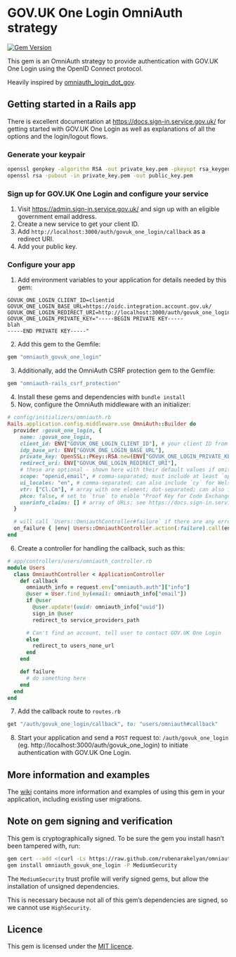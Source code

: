 # GOV.UK One Login OmniAuth strategy

[![Gem Version](https://badge.fury.io/rb/omniauth_govuk_one_login.svg?icon=si%3Arubygems)](https://badge.fury.io/rb/omniauth_govuk_one_login)

This gem is an OmniAuth strategy to provide authentication with GOV.UK One Login using the OpenID Connect protocol.

Heavily inspired by [omniauth_login_dot_gov](https://github.com/18F/omniauth_login_dot_gov).

## Getting started in a Rails app

There is excellent documentation at <https://docs.sign-in.service.gov.uk/> for getting started with GOV.UK One Login as
well as explanations of all the options and the login/logout flows.

### Generate your keypair

```bash
openssl genpkey -algorithm RSA -out private_key.pem -pkeyopt rsa_keygen_bits:2048
openssl rsa -pubout -in private_key.pem -out public_key.pem
```

### Sign up for GOV.UK One Login and configure your service

1. Visit <https://admin.sign-in.service.gov.uk/> and sign up with an eligible government email address.
2. Create a new service to get your client ID.
3. Add `http://localhost:3000/auth/govuk_one_login/callback` as a redirect URI.
4. Add your public key.

### Configure your app

1. Add environment variables to your application for details needed by this gem:
  ```
  GOVUK_ONE_LOGIN_CLIENT_ID=clientid
  GOVUK_ONE_LOGIN_BASE_URL=https://oidc.integration.account.gov.uk/
  GOVUK_ONE_LOGIN_REDIRECT_URI=http://localhost:3000/auth/govuk_one_login/callback
  GOVUK_ONE_LOGIN_PRIVATE_KEY="-----BEGIN PRIVATE KEY-----
  blah
  -----END PRIVATE KEY-----"
  ```
2. Add this gem to the Gemfile:
  ```ruby
  gem "omniauth_govuk_one_login"
  ```
3. Additionally, add the OmniAuth CSRF protection gem to the Gemfile:
  ```ruby
  gem "omniauth-rails_csrf_protection"
  ```
4. Install these gems and dependencies with `bundle install`
5. Now, configure the OmniAuth middleware with an initializer:
  ```ruby
  # config/initializers/omniauth.rb
  Rails.application.config.middleware.use OmniAuth::Builder do
    provider :govuk_one_login, {
      name: :govuk_one_login,
      client_id: ENV["GOVUK_ONE_LOGIN_CLIENT_ID"], # your client ID from the GOV.UK One Login admin tool
      idp_base_url: ENV["GOVUK_ONE_LOGIN_BASE_URL"],
      private_key: OpenSSL::PKey::RSA.new(ENV["GOVUK_ONE_LOGIN_PRIVATE_KEY"]), # the private key you generated above in PEM format
      redirect_uri: ENV["GOVUK_ONE_LOGIN_REDIRECT_URI"],
      # these are optional - shown here with their default values if omitted
      scope: "openid,email", # comma-separated; must include at least `openid` and `email`
      ui_locales: "en", # comma-separated; can also include `cy` for Welsh UI
      vtr: ["Cl.Cm"], # array with one element; dot-separated; can also include identity vectors such as `P2` (eg. `Cl.Cm.P2`)
      pkce: false, # set to `true` to enable "Proof Key for Code Exchange)
      userinfo_claims: [] # array of URLs; see https://docs.sign-in.service.gov.uk/integrate-with-integration-environment/authenticate-your-user/#create-a-url-encoded-json-object-for-lt-claims-request-gt
    }

    # will call `Users::OmniauthController#failure` if there are any errors during the login process
    on_failure { |env| Users::OmniauthController.action(:failure).call(env) }
  end
  ```
6. Create a controller for handling the callback, such as this:
  ```ruby
  # app/controllers/users/omniauth_controller.rb
  module Users
    class OmniauthController < ApplicationController
      def callback
        omniauth_info = request.env["omniauth.auth"]["info"]
        @user = User.find_by(email: omniauth_info["email"])
        if @user
          @user.update!(uuid: omniauth_info["uuid"])
          sign_in @user
          redirect_to service_providers_path

        # Can't find an account, tell user to contact GOV.UK One Login
        else
          redirect_to users_none_url
        end
      end

      def failure
        # do something here
      end
    end
  end
  ```
7. Add the callback route to `routes.rb`
  ```ruby
  get "/auth/govuk_one_login/callback", to: "users/omniauth#callback"
  ```
8. Start your application and send a `POST` request to: `/auth/govuk_one_login` (eg. http://localhost:3000/auth/govuk_one_login) to initiate authentication with GOV.UK One Login.

## More information and examples

The [wiki](https://github.com/rubenarakelyan/omniauth-govuk-one-login/wiki) contains more information and examples of using this gem in your application, including existing user migrations.

## Note on gem signing and verification

This gem is cryptographically signed. To be sure the gem you install hasn’t been tampered with, run:
```bash
gem cert --add <(curl -Ls https://raw.github.com/rubenarakelyan/omniauth-govuk-one-login/main/certs/rubena.pem)
gem install omniauth_govuk_one_login -P MediumSecurity
```

The `MediumSecurity` trust profile will verify signed gems, but allow the installation of unsigned dependencies.

This is necessary because not all of this gem’s dependencies are signed, so we cannot use `HighSecurity`.

## Licence

This gem is licensed under the [MIT licence](LICENSE).
